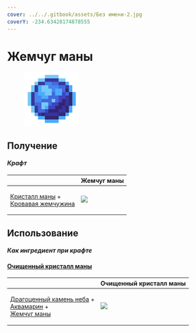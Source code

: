 ```yaml
---
cover: ../../.gitbook/assets/Без имени-2.jpg
coverY: -234.63428174878555
---
```


# Жемчуг маны

<figure><img src="../../.gitbook/assets/mana_pearl_128.png" alt=""><figcaption></figcaption></figure>

## Получение

#### _Крафт_

|                                                                                                                               |  Жемчуг маны                               |
| ----------------------------------------------------------------------------------------------------------------------------- | ------------------------------------------ |
| <p><a href="mana_crystal_item.md">Кристалл маны</a> +<br><a href="blood_pearl_of_teleportation.md">Кровавая жемчужина</a></p> | ![](../../.gitbook/assets/mana\_pearl.png) |

## Использование

#### _Как ингредиент при крафте_

#### [Очищенный кристалл маны](refained_mana_crystal2.md)

|                                                                                                                                                      |  Очищенный кристалл маны                                |
| ---------------------------------------------------------------------------------------------------------------------------------------------------- | ------------------------------------------------------- |
| <p><a href="perk_gem_sky.md">Драгоценный камень неба</a> +<br><a href="aquamarine.md">Аквамарин</a> +<br><a href="mana_pearl.md">Жемчуг маны</a></p> | ![](../../.gitbook/assets/refained\_mana\_crystal2.png) |

